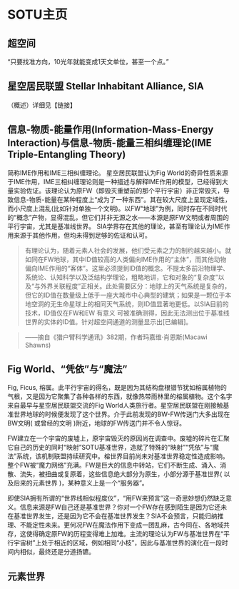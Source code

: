 # SOTU主页


## 超空间

“只要找准方向，10光年就能变成1天文单位，甚至一个点。”

## 星空居民联盟 Stellar Inhabitant Alliance, SIA

（概述）详细见【链接】

## 信息-物质-能量作用(Information-Mass-Energy Interaction)与信息-物质-能量三相纠缠理论(IME Triple-Entangling Theory)
简称IME作用和IME三相纠缠理论。
星空居民联盟认为Fig World的奇异性质来源于IME作用，IME三相纠缠理论则是一种描述与解释IME作用的模型，已经得到大量实验佐证。该理论认为原FW（即毁灭重塑前的那个平行宇宙）非正常毁灭，导致信息-物质-能量在某种程度上“成为了一种东西”。其在较大尺度上呈现定域性，而小尺度上混乱(比如针对单独一个文明)。以FW“地球”为例，同时存在不同时代的“概念”产物，显得混乱，但它们并非无源之水——本源是原FW文明或者周围的平行宇宙，尤其是基准线世界。
SIA学界存在其他的理论，甚至有理论认为IME作用来源于其他作用，但均未得到足够的佐证和认可。

>有理论认为，随着元素人社会的发展，他们受元素之力的制约越来越小。就如同在FW地球，其中ID值较高的人类偏向IME作用的“主体”，而其他动物偏向IME作用的“客体”。这里必须提到ID值的概念。不提太多前沿物理学、系统论、认知科学以及泛结构学理论，粗略地讲，它和对象的“复杂度”以及“与外界关联程度”正相关。此处需要区分：地球上的天气系统是复杂的，但它的ID值在数量级上低于一座大城市中心典型的建筑；如果是一颗位于本地空洞的无生命星球上的相同天气系统，则ID值显著地更低。以SIA目前的技术，ID值仅在FW和EW 有意义 可被准确测得，因此无法测出位于基准线世界的实体的ID值。针对超空间通道的测量显示出[已编辑]。

>    ——摘自《猎户臂科学通讯》382期，作者玛嘉维·肖恩斯(Macawi Shawns)


## Fig World、“凭依”与“魔法”
Fig, Ficus, 榕属。此平行宇宙的得名，既是因为其结构盘根错节犹如榕属植物的气根，又是因为它聚集了各种各样的东西，就像热带雨林里的榕属植物。这个名字来自最早与星空居民联盟交流的Fig World人类旅行者。星空居民联盟在刚接触基准世界地球的时候便发现了这个世界。介于此前发现的BW-FW传送门大多出现在BW文明( 或曾经的文明 )附近，地球的FW传送门并不令人惊讶。

FW建立在一个宇宙的废墟上，原宇宙毁灭的原因尚在调查中。废墟的碎片在汇聚它自己的历史的同时“映射”SOTU基准世界，造就了特殊的“映射”“凭依”与“魔法”系统，该机制联盟持续研究中。榕世界目前尚未对基准世界稳定性造成影响。整个FW被“魔力网络”充满。FW是巨大的信息中转站，它们不断生成、涌入、消散、流失，被扭曲或复原着，这些信息绝大部分为原生，小部分源于基准世界( 以及后来的元素世界 )，某种意义上是一个“服务器”。

即使SIA拥有所谓的“世界线相似程度仪”，“用FW来预言”这一奇思妙想仍然缺乏意义。信息来源是FW自己还是基准世界？你对一个FW存在感到陌生是因为它还未在基准世界发生，还是因为它不会在基准世界发生？SIA不会预言，只能归纳推理、不能定性未来。更何况FW在魔法作用下变成一团乱麻，古今同在、各地域共存，这使得确定原FW的历程变得难上加难。主流的理论认为FW与基准世界在“平行宇宙树”上处于相近的区域，例如相同“小枝”，因此与基准世界的演化在一段时间内相似，最终还是分道扬镳。


## 元素世界
